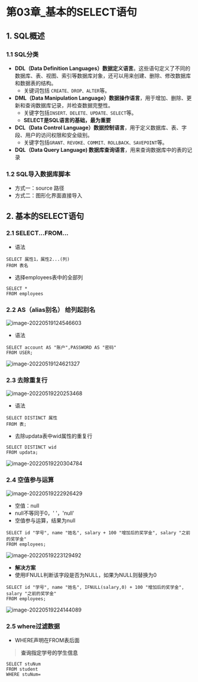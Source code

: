 # 第03章_基本的SELECT语句

## 1. SQL概述

### 1.1 SQL分类

- **DDL（Data Definition Languages）数据定义语言**。这些语句定义了不同的数据库、表、视图、索引等数据库对象，还可以用来创建、删除、修改数据库和数据表的结构。
  - 关键词包括 `CREATE、DROP、ALTER`等。
- **DML（Data Manipulation Language）数据操作语言**，用于增加、删除、更新和查询数据库记录，并检查数据完整性。
  - 关键字包括`INSERT、DELETE、UPDATE、SELECT`等。
  - **SELECT是SQL语言的基础，最为重要**
- **DCL（Data Control Language）数据控制语言**，用于定义数据库、表、字段、用户的访问权限和安全级别。
  - 关键字包括`GRANT、REVOKE、COMMIT、ROLLBACK、SAVEPOINT`等。
- **DQL（Data Query Language) 数据库查询语言**，用来查询数据库中的表的记录

### 1.2 SQL导入数据库脚本

- 方式一：source 路径
- 方式二：图形化界面直接导入

## 2. 基本的SELECT语句

### 2.1 SELECT...FROM...

- 语法

```MYSQL
SELECT 属性1，属性2...(列)
FROM 表名
```

- 选择employees表中的全部列

```mysql
SELECT *
FROM employees
```

### 2.2 AS（alias别名） 给列起别名

![image-20220519124546603](https://gitee.com/chen-jiujia/typora-picgo/raw/master/img/202309251659288.png)

- 语法

```mysql
SELECT account AS "账户",PASSWORD AS "密码"
FROM USER;
```

![image-20220519124621327](https://gitee.com/chen-jiujia/typora-picgo/raw/master/img/202309251659289.png)

### 2.3 去除重复行

![image-20220519220253468](https://gitee.com/chen-jiujia/typora-picgo/raw/master/img/202309251659290.png)

- 语法

```mysql
SELECT DISTINCT 属性
FROM 表;
```

- 去除updata表中wid属性的重复行

```mysql
SELECT DISTINCT wid
FROM updata;
```

![image-20220519220304784](https://gitee.com/chen-jiujia/typora-picgo/raw/master/img/202309251659291.png)

### 2.4 空值参与运算

![image-20220519222926429](https://gitee.com/chen-jiujia/typora-picgo/raw/master/img/202309251659292.png)

- 空值：null
- null不等同于0，' '，'null'
- 空值参与运算，结果为null

```mysql
SELECT id "学号", name "姓名", salary + 100 "增加后的奖学金", salary "之前的奖学金"
FROM employees;
```

![image-20220519223129492](https://gitee.com/chen-jiujia/typora-picgo/raw/master/img/202309251659293.png)

- **解决方案**
- 使用IFNULL判断该字段是否为NULL，如果为NULL则替换为0

```mysql
SELECT id "学号", name "姓名", IFNULL(salary,0) + 100 "增加后的奖学金", salary "之前的奖学金"
FROM employees;
```

![image-20220519224144089](https://gitee.com/chen-jiujia/typora-picgo/raw/master/img/202309251659294.png)

### 2.5 where过滤数据

- WHERE声明在FROM表后面

> **查询指定学号的学生信息**

```mysql
SELECT stuNum
FROM student
WHERE stuNum=
```

